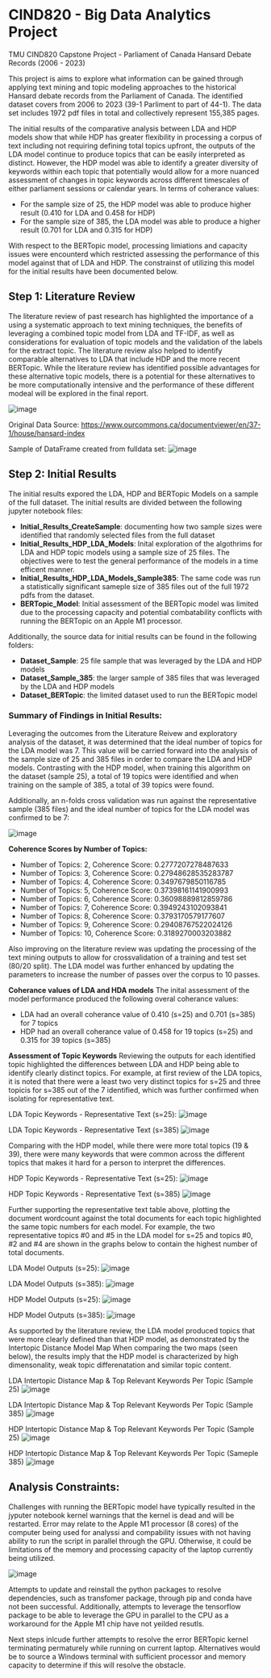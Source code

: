 # CIND820 - Big Data Analytics Project
TMU CIND820 Capstone Project - Parliament of Canada Hansard Debate Records (2006 - 2023)

This project is aims to explore what information can be gained through applying text mining and topic modeling approaches to the historical Hansard debate records from the Parliament of Canada. The identified dataset covers from 2006 to 2023 (39-1 Parliment to part of 44-1). The data set includes 1972 pdf files in total and collectively represent 155,385 pages.

The initial results of the comparative analysis between LDA and HDP models show that while HDP has greater flexibility in processing a corpus of text including not requiring defining total topics upfront, the outputs of the LDA model continue to produce topics that can be easily interpreted as distinct. However, the HDP model was able to identify a greater diversity of keywords within each topic that potentially would allow for a more nuanced assessment of changes in topic keywords across different timescales of either parliament sessions or calendar years. In terms of coherance values:
* For the sample size of 25, the HDP model was able to produce higher result (0.410 for LDA and 0.458 for HDP)
* For the sample size of 385, the LDA model was able to produce a higher result (0.701 for LDA and 0.315 for HDP)

With respect to the BERTopic model, processing limiations and capacity issues were encounterd which restricted assessing the performance of this model against that of LDA and HDP. The constrainst of utilizing this model for the initial results have been documented below.

## Step 1: Literature Review
The literature review of past research has highlighted the importance of a using a systematic approach to text mining techniques, the benefits of leveraging a combined topic model from LDA and TF-IDF, as well as considerations for evaluation of topic models and the validation of the labels for the extract topic. The literature review also helped to identify comparable alternatives to LDA that include HDP and the more recent BERTopic. While the literature review has identified possible advantages for these alternative topic models, there is a potential for these alternatives to be more computationally intensive and the performance of these different modeal will be explored in the final report. 

![image](https://github.com/CDL-DataSci/CIND820/assets/160800059/e1bdf761-6018-4b6a-9861-0f0a63f746a4)

Original Data Source: https://www.ourcommons.ca/documentviewer/en/37-1/house/hansard-index

Sample of DataFrame created from fulldata set:
![image](https://github.com/CDL-DataSci/CIND820/assets/160800059/392c7ed8-a231-4d98-a8ea-4a27298e69f5)


## Step 2: Initial Results
The initial results expored the LDA, HDP and BERTopic Models on a sample of the full dataset. The initial results are divided between the following jupyter notebook files:
* **Initial_Results_CreateSample**: documenting how two sample sizes were identified that randomly selected files from the full dataset
* **Initial_Results_HDP_LDA_Models**: Inital exploration of the algothrims for LDA and HDP topic models using a sample size of 25 files. The objectives were to test the general performance of the models in a time efficent manner.
* **Initial_Results_HDP_LDA_Models_Sample385**: The same code was run a statistically significant sameple size of 385 files out of the full 1972 pdfs from the dataset.
* **BERTopic_Model**: Initial assessment of the BERTopic model was limited due to the processing capacity and potential combatability conflicts with running the BERTopic on an Apple M1 processor.

Additionally, the source data for initial results can be found in the following folders:
* **Dataset_Sample**: 25 file sample that was leveraged by the LDA and HDP models
* **Dataset_Sample_385**: the larger sample of 385 files that was leveraged by the LDA and HDP models
* **Dataset_BERTopic**: the limited dataset used to run the BERTopic model

### Summary of Findings in Initial Results:
Leveraging the outcomes from the Literature Reivew and exploratory analysis of the dataset, it was determined that the ideal number of topics for the LDA model was 7. This value will be carried forward into the analysis of the sample size of 25 and 385 files in order to compare the LDA and HDP models. Contrasting with the HDP model, when training this algorithm on the dataset (sample 25), a total of 19 topics were identified and when training on the sample of 385, a total of 39 topics were found.

Additionally, an n-folds cross validation was run against the representative sample (385 files) and the ideal number of topics for the LDA model was confirmed to be 7:

![image](https://github.com/CDL-DataSci/CIND820/assets/160800059/8107196b-ed1d-4965-b4b8-766e5b180c50)

**Coherence Scores by Number of Topics:** 
* Number of Topics: 2, Coherence Score: 0.2777207278487633
* Number of Topics: 3, Coherence Score: 0.27948628535283787
* Number of Topics: 4, Coherence Score: 0.3497679850116785
* Number of Topics: 5, Coherence Score: 0.37398161141900993
* Number of Topics: 6, Coherence Score: 0.36098889812859786
* Number of Topics: 7, Coherence Score: 0.3949243102093841
* Number of Topics: 8, Coherence Score: 0.3793170579177607
* Number of Topics: 9, Coherence Score: 0.29408767522024126
* Number of Topics: 10, Coherence Score: 0.3189270003203882


Also improving on the literature review was updating the processing of the text mining outputs to allow for crossvalidation of a training and test set (80/20 split). The LDA model was further enhanced by updating the parameters to increase the number of passes over the corpus to 10 passes.

**Coherance values of LDA and HDA models**
The inital assessment of the model performance produced the following overal coherance values:
* LDA had an overall coherance value of 0.410 (s=25) and 0.701 (s=385) for 7 topics
* HDP had an overall coherance value of 0.458 for 19 topics (s=25) and 0.315 for 39 topics (s=385)

**Assessment of Topic Keywords**
Reviewing the outputs for each identified topic highlighted the differences between LDA and HDP being able to identify clearly distinct topics. For example, at first review of the LDA topics, it is noted that there were a least two very distinct topics for s=25 and three topicis for s=385 out of the 7 identified, which was further confirmed when isolating for representative text.

LDA Topic Keywords - Representative Text (s=25):
![image](https://github.com/CDL-DataSci/CIND820/assets/160800059/acebf3ac-7e8b-465f-8511-4cac1e5f7d2b)

LDA Topic Keywords - Representative Text (s=385)
![image](https://github.com/CDL-DataSci/CIND820/assets/160800059/ad7454d2-29e2-4aa6-a622-43de2a022905)

Comparing with the HDP model, while there were more total topics (19 & 39), there were many keywords that were common across the different topics that makes it hard for a person to interpret the differences. 

HDP Topic Keywords - Representative Text (s=25):
![image](https://github.com/CDL-DataSci/CIND820/assets/160800059/5f7ed2d1-5c94-46c2-9fea-76b0627f2c3c)

HDP Topic Keywords - Representative Text (s=385)
![image](https://github.com/CDL-DataSci/CIND820/assets/160800059/61f55e4e-3768-44f4-815d-173ae15d905d)

Further supporting the representative text table above, plotting the document wordcount against the total documents for each topic highlighted the same topic numbers for each model. For example, the two representative topics #0 and #5 in the LDA model for s=25 and topics #0, #2 and #4 are shown in the graphs below to contain the highest number of total documents.

LDA Model Outputs (s=25):
![image](https://github.com/CDL-DataSci/CIND820/assets/160800059/d50772ae-8d1d-49a7-ae9b-45f4b3bca712)

LDA Model Outputs (s=385):
![image](https://github.com/CDL-DataSci/CIND820/assets/160800059/2a967bbc-e6bb-457a-9ff9-61a84d0630a0)

HDP Model Outputs (s=25):
![image](https://github.com/CDL-DataSci/CIND820/assets/160800059/486299bf-a47f-4482-a52a-3d0aa2a94547)

HDP Model Outputs (s=385):
![image](https://github.com/CDL-DataSci/CIND820/assets/160800059/f472fc2b-7729-4d73-9606-8b65f16e51e5)



As supported by the literature review, the LDA model produced topics that were more clearly defined than that HDP model, as demonstrated by the Intertopic Distance Model Map When comparing the two maps (seen below), the results imply that the HDP model is characterized by high dimensonality, weak topic differenatation and similar topic content.

LDA Intertopic Distance Map & Top Relevant Keywords Per Topic (Sample 25)
![image](https://github.com/CDL-DataSci/CIND820/assets/160800059/49bf0cd7-e962-4569-a811-c48fbfad6286)

LDA Intertopic Distance Map & Top Relevant Keywords Per Topic (Sample 385)
![image](https://github.com/CDL-DataSci/CIND820/assets/160800059/602e8fdb-f960-4726-9c22-f2411376ba1b)

HDP Intertopic Distance Map & Top Relevant Keywords Per Topic (Sample 25)
![image](https://github.com/CDL-DataSci/CIND820/assets/160800059/4e18bf84-a103-40e6-a743-c0686942126e)

HDP Intertopic Distance Map & Top Relevant Keywords Per Topic (Sameple 385)
![image](https://github.com/CDL-DataSci/CIND820/assets/160800059/7b90bfbf-93f1-484f-a2e1-dee1a58c6435)

## Analysis Constraints:

Challenges with running the BERTopic model have typically resulted in the jyputer notebook kernel warnings that the kernel is dead and will be restarted. Error may relate to the Apple M1 processor (8 cores) of the computer being used for analyssi and compability issues with not having ability to run the script in parallel through the GPU. Otherwise, it could be limitations of the memory and processing capacity of the laptop currently being utilized.

![image](https://github.com/CDL-DataSci/CIND820/assets/160800059/0a6d7e2d-0f9e-4bb3-a316-84f2af2c78a6)

Attempts to update and reinstall the python packages to resolve dependencies, such as transfomer package, through pip and conda have not been successful. Additionally, attempts to leverage the tensorflow package to be able to leverage the GPU in parallel to the CPU as a workaround for the Apple M1 chip have not yeilded resutls. 

Next steps inlcude further attempts to resolve the error BERTopic kernel terminating permaturely while running on current laptop. Alternatives would be to source a Windows terminal with sufficient processor and memory capacity to determine if this will resolve the obstacle. 




